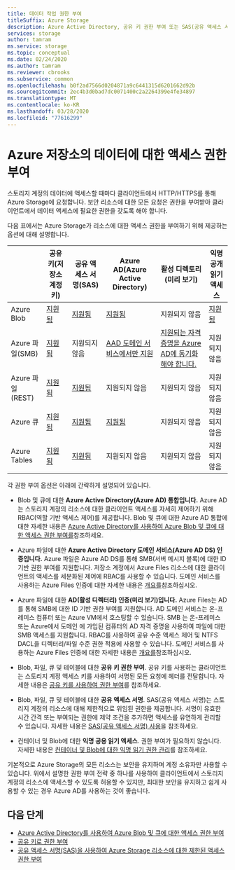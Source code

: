 ```yaml
---
title: 데이터 작업 권한 부여
titleSuffix: Azure Storage
description: Azure Active Directory, 공유 키 권한 부여 또는 SAS(공유 액세스 서명)를 포함하여 Azure 저장소에 대한 액세스를 승인하는 다양한 방법에 대해 알아봅니다.
services: storage
author: tamram
ms.service: storage
ms.topic: conceptual
ms.date: 02/24/2020
ms.author: tamram
ms.reviewer: cbrooks
ms.subservice: common
ms.openlocfilehash: b0f2ad7566d0204871a9c6441315d6201662d92b
ms.sourcegitcommit: 2ec4b3d0bad7dc0071400c2a2264399e4fe34897
ms.translationtype: MT
ms.contentlocale: ko-KR
ms.lasthandoff: 03/28/2020
ms.locfileid: "77616299"
---
```

# <a name="authorizing-access-to-data-in-azure-storage"></a>Azure 저장소의 데이터에 대한 액세스 권한 부여

스토리지 계정의 데이터에 액세스할 때마다 클라이언트에서 HTTP/HTTPS를 통해 Azure Storage에 요청합니다. 보안 리소스에 대한 모든 요청은 권한을 부여받아 클라이언트에서 데이터 액세스에 필요한 권한을 갖도록 해야 합니다.

다음 표에서는 Azure Storage가 리소스에 대한 액세스 권한을 부여하기 위해 제공하는 옵션에 대해 설명합니다.

|  |공유 키(저장소 계정 키)  |공유 액세스 서명(SAS)  |Azure AD(Azure Active Directory)  |활성 디렉토리(미리 보기) |익명 공개 읽기 액세스  |
|---------|---------|---------|---------|---------|---------|
|Azure Blob     |[지원됨](/rest/api/storageservices/authorize-with-shared-key/)         |[지원됨](storage-sas-overview.md)         |[지원됨](storage-auth-aad.md)         |지원되지 않음|[지원됨](../blobs/storage-manage-access-to-resources.md)         |
|Azure 파일(SMB)     |[지원됨](/rest/api/storageservices/authorize-with-shared-key/)         |지원되지 않음         |[AAD 도메인 서비스에서만 지원](../files/storage-files-active-directory-overview.md)         |[지원되는 자격 증명을 Azure AD에 동기화해야 합니다.](../files/storage-files-active-directory-overview.md)|지원되지 않음         |
|Azure 파일(REST)     |[지원됨](/rest/api/storageservices/authorize-with-shared-key/)         |[지원됨](storage-sas-overview.md)         |지원되지 않음         |지원되지 않음 |지원되지 않음         |
|Azure 큐     |[지원됨](/rest/api/storageservices/authorize-with-shared-key/)         |[지원됨](storage-sas-overview.md)         |[지원됨](storage-auth-aad.md)         |지원되지 않음 | 지원되지 않음         |
|Azure Tables     |[지원됨](/rest/api/storageservices/authorize-with-shared-key/)         |[지원됨](storage-sas-overview.md)         |지원되지 않음         |지원되지 않음| 지원되지 않음         |

각 권한 부여 옵션은 아래에 간략하게 설명되어 있습니다.

- Blob 및 큐에 대한 **Azure Active Directory(Azure AD) 통합입니다.** Azure AD는 스토리지 계정의 리소스에 대한 클라이언트 액세스를 자세히 제어하기 위해 RBAC(역할 기반 액세스 제어)를 제공합니다. Blob 및 큐에 대한 Azure AD 통합에 대한 자세한 내용은 [Azure Active Directory를 사용하여 Azure Blob 및 큐에 대한 액세스 권한 부여를](storage-auth-aad.md)참조하세요.

- Azure 파일에 대한 **Azure Active Directory 도메인 서비스(Azure AD DS) 인증입니다.** Azure 파일은 Azure AD DS를 통해 SMB(서버 메시지 블록)에 대한 ID 기반 권한 부여를 지원합니다. 저장소 계정에서 Azure Files 리소스에 대한 클라이언트의 액세스를 세분화된 제어에 RBAC를 사용할 수 있습니다. 도메인 서비스를 사용하는 Azure Files 인증에 대한 자세한 내용은 [개요를](../files/storage-files-active-directory-overview.md)참조하십시오.

- Azure 파일에 대한 **AD(활성 디렉터리) 인증(미리 보기)입니다.** Azure Files는 AD를 통해 SMB에 대한 ID 기반 권한 부여를 지원합니다. AD 도메인 서비스는 온-프레미스 컴퓨터 또는 Azure VM에서 호스팅할 수 있습니다. SMB 는 온-프레미스 또는 Azure에서 도메인 에 가입된 컴퓨터의 AD 자격 증명을 사용하여 파일에 대한 SMB 액세스를 지원합니다. RBAC를 사용하여 공유 수준 액세스 제어 및 NTFS DACL을 디렉터리/파일 수준 권한 적용에 사용할 수 있습니다. 도메인 서비스를 사용하는 Azure Files 인증에 대한 자세한 내용은 [개요를](../files/storage-files-active-directory-overview.md)참조하십시오.

- Blob, 파일, 큐 및 테이블에 대한 **공유 키 권한 부여**. 공유 키를 사용하는 클라이언트는 스토리지 계정 액세스 키를 사용하여 서명된 모든 요청에 헤더를 전달합니다. 자세한 내용은 [공유 키를 사용하여 권한 부여](/rest/api/storageservices/authorize-with-shared-key/)를 참조하세요.
- Blob, 파일, 큐 및 테이블에 대한 **공유 액세스 서명**. SAS(공유 액세스 서명)는 스토리지 계정의 리소스에 대해 제한적으로 위임된 권한을 제공합니다. 서명이 유효한 시간 간격 또는 부여되는 권한에 제약 조건을 추가하면 액세스를 유연하게 관리할 수 있습니다. 자세한 내용은 [SAS(공유 액세스 서명) 사용](storage-sas-overview.md)을 참조하세요.
- 컨테이너 및 Blob에 대한 **익명 공용 읽기 액세스**. 권한 부여가 필요하지 않습니다. 자세한 내용은 [컨테이너 및 Blob에 대한 익명 읽기 권한 관리](../blobs/storage-manage-access-to-resources.md)를 참조하세요.  

기본적으로 Azure Storage의 모든 리소스는 보안을 유지하며 계정 소유자만 사용할 수 있습니다. 위에서 설명한 권한 부여 전략 중 하나를 사용하여 클라이언트에서 스토리지 계정의 리소스에 액세스할 수 있도록 허용할 수 있지만, 최대한 보안을 유지하고 쉽게 사용할 수 있는 경우 Azure AD를 사용하는 것이 좋습니다.

## <a name="next-steps"></a>다음 단계

- [Azure Active Directory를 사용하여 Azure Blob 및 큐에 대한 액세스 권한 부여](storage-auth-aad.md)
- [공유 키로 권한 부여](/rest/api/storageservices/authorize-with-shared-key/)
- [공유 액세스 서명(SAS)을 사용하여 Azure Storage 리소스에 대한 제한된 액세스 권한 부여](storage-sas-overview.md)
